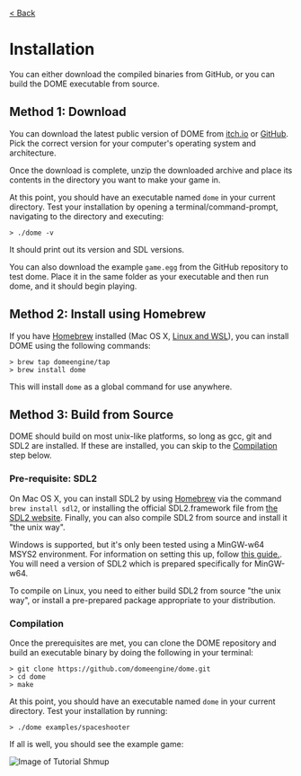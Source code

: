 [< Back](.)

Installation
=================

You can either download the compiled binaries from GitHub, or you can build the DOME executable from source.

## Method 1: Download

You can download the latest public version of DOME from [itch.io](https://avivbeeri.itch.io/dome) or [GitHub](https://github.com/domeengine/dome/releases/latest). Pick the correct version for your computer's operating system and architecture.

Once the download is complete, unzip the downloaded archive and place its contents in the directory you want to make your game in.

At this point, you should have an executable named `dome` in your current directory. Test your installation by opening a terminal/command-prompt, navigating to the directory and executing:

```
> ./dome -v
```
It should print out its version and SDL versions.

You can also download the example `game.egg` from the GitHub repository to test dome. Place it in the same folder as your executable and then run dome, and it should begin playing.

## Method 2: Install using Homebrew
If you have [Homebrew](https://brew.sh/) installed (Mac OS X, [Linux and WSL](https://docs.brew.sh/Homebrew-on-Linux)), you can install DOME using the following commands:

```
> brew tap domeengine/tap
> brew install dome
```
This will install `dome` as a global command for use anywhere.

## Method 3: Build from Source

DOME should build on most unix-like platforms, so long as gcc, git and SDL2 are installed. If these are installed, you can skip to the [Compilation](#compilation) step below.


### Pre-requisite: SDL2

On Mac OS X, you can install SDL2 by using [Homebrew](https://brew.sh) via the command `brew install sdl2`, or installing the official SDL2.framework file from [the SDL2 website](https://www.libsdl.org/download-2.0.php). Finally, you can also compile SDL2 from source and install it "the unix way".

Windows is supported, but it's only been tested using a MinGW-w64 MSYS2 environment. For information on setting this up, follow [this guide.](https://github.com/orlp/dev-on-windows/wiki/Installing-GCC--&-MSYS2). You will need a version of SDL2 which is prepared specifically for MinGW-w64.

To compile on Linux, you need to either build SDL2 from source "the unix way", or install a pre-prepared package appropriate to your distribution.

### Compilation

Once the prerequisites are met, you can clone the DOME repository and build an executable binary by doing the following in your terminal:

```
> git clone https://github.com/domeengine/dome.git
> cd dome
> make
```

At this point, you should have an executable named `dome` in your current directory. Test your installation by running:

```
> ./dome examples/spaceshooter
```

If all is well, you should see the example game:

![Image of Tutorial Shmup](https://domeengine.com/assets/shmup.png)
